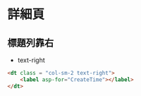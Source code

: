 # 詳細頁

## 標題列靠右

- text-right

```html
<dt class = "col-sm-2 text-right">
    <label asp-for="CreateTime"></label>
</dt>
```